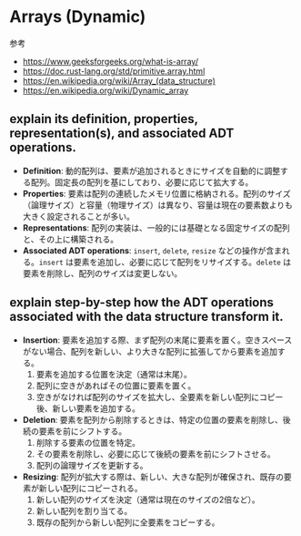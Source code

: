 # Arrays (Dynamic)
参考
- https://www.geeksforgeeks.org/what-is-array/
- https://doc.rust-lang.org/std/primitive.array.html
- https://en.wikipedia.org/wiki/Array_(data_structure)
- https://en.wikipedia.org/wiki/Dynamic_array


## explain its definition, properties, representation(s), and associated ADT operations.
- **Definition**: 動的配列は、要素が追加されるときにサイズを自動的に調整する配列。固定長の配列を基にしており、必要に応じて拡大する。
- **Properties**: 要素は配列の連続したメモリ位置に格納される。配列のサイズ（論理サイズ）と容量（物理サイズ）は異なり、容量は現在の要素数よりも大きく設定されることが多い。
- **Representations**: 配列の実装は、一般的には基礎となる固定サイズの配列と、その上に構築される。
- **Associated ADT operations**: `insert`, `delete`, `resize` などの操作が含まれる。`insert` は要素を追加し、必要に応じて配列をリサイズする。`delete` は要素を削除し、配列のサイズは変更しない。

## explain step-by-step how the ADT operations associated with the data structure transform it.
- **Insertion**: 要素を追加する際、まず配列の末尾に要素を置く。空きスペースがない場合、配列を新しい、より大きな配列に拡張してから要素を追加する。
  1. 要素を追加する位置を決定（通常は末尾）。
  2. 配列に空きがあればその位置に要素を置く。
  3. 空きがなければ配列のサイズを拡大し、全要素を新しい配列にコピー後、新しい要素を追加する。
- **Deletion**: 要素を配列から削除するときは、特定の位置の要素を削除し、後続の要素を前にシフトする。
  1. 削除する要素の位置を特定。
  2. その要素を削除し、必要に応じて後続の要素を前にシフトさせる。
  3. 配列の論理サイズを更新する。
- **Resizing**: 配列が拡大する際は、新しい、大きな配列が確保され、既存の要素が新しい配列にコピーされる。
  1. 新しい配列のサイズを決定（通常は現在のサイズの2倍など）。
  2. 新しい配列を割り当てる。
  3. 既存の配列から新しい配列に全要素をコピーする。
